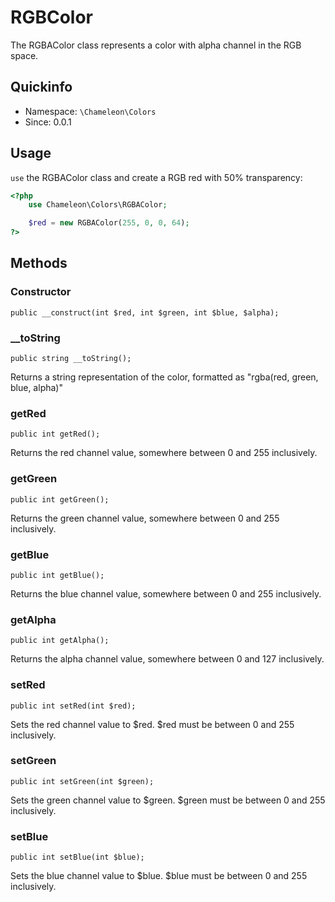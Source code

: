 # RGBColor
The RGBAColor class represents a color with alpha channel in the RGB space.

## Quickinfo
- Namespace: `\Chameleon\Colors`
- Since: 0.0.1

## Usage
`use` the RGBAColor class and create a RGB red with 50% transparency:
```php
<?php
    use Chameleon\Colors\RGBAColor;

    $red = new RGBAColor(255, 0, 0, 64);
?>
```

## Methods
### Constructor
    public __construct(int $red, int $green, int $blue, $alpha);

### __toString
    public string __toString();

Returns a string representation of the color, formatted as "rgba(red, green, blue, alpha)"

### getRed
    public int getRed();

Returns the red channel value, somewhere between 0 and 255 inclusively.

### getGreen
    public int getGreen();

Returns the green channel value, somewhere between 0 and 255 inclusively.

### getBlue
    public int getBlue();

Returns the blue channel value, somewhere between 0 and 255 inclusively.

### getAlpha
    public int getAlpha();

Returns the alpha channel value, somewhere between 0 and 127 inclusively.

### setRed
    public int setRed(int $red);

Sets the red channel value to $red. $red must be between 0 and 255 inclusively.

### setGreen
    public int setGreen(int $green);

Sets the green channel value to $green. $green must be between 0 and 255 inclusively.

### setBlue
    public int setBlue(int $blue);
    
Sets the blue channel value to $blue. $blue must be between 0 and 255 inclusively.